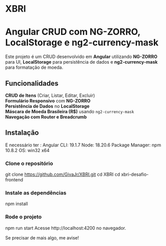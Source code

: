 # XBRI

# Angular CRUD com NG-ZORRO, LocalStorage e ng2-currency-mask

Este projeto é um CRUD desenvolvido em **Angular** utilizando **NG-ZORRO** para UI, **LocalStorage** para persistência de dados e **ng2-currency-mask** para formatação de moeda.

## Funcionalidades

**CRUD de Itens** (Criar, Listar, Editar, Excluir)  
**Formulário Responsivo** com **NG-ZORRO**  
**Persistência de Dados** no **LocalStorage**  
**Máscara de Moeda Brasileira (R$)** usando `ng2-currency-mask`    
**Navegação com Router e Breadcrumb**  

## Instalação
E necessário ter :
            Angular CLI: 19.1.7
            Node: 18.20.6
            Package Manager: npm 10.8.2
            OS: win32 x64

### **Clone o repositório**

git clone https://github.com/GivaJr/XBRI.git
cd XBRI
cd xbri-desafio-frontend

### Instale as dependências
npm install

### Rode o projeto
npm run start
Acesse http://localhost:4200 no navegador.

Se precisar de mais algo, me avise!
